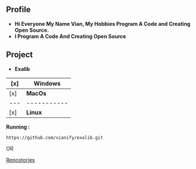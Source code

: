 ## Profile

 * __**Hi Everyone My Name Vian, My Hobbies Program A Code and Creating Open Source.**__
 * __**I Program A Code And Creating Open Source**__
 
## Project

 * **Exalib**

| [x] | **Windows** |
| --- | ----------- |
| [x] | **MacOs**   |
| --- | ----------- |
| [x] | **Linux**   |

**Running :**

```
https://github.com/vianify/exalib.git
```

OR

[Repostories](https://github.com/vianify/exalib.git)